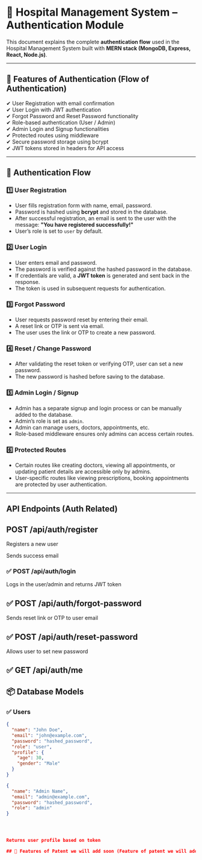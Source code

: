 # 🏥 Hospital Management System – Authentication Module

This document explains the complete **authentication flow** used in the Hospital Management System built with **MERN stack (MongoDB, Express, React, Node.js)**.

---

## 📌 Features of Authentication (Flow of Authentication)

✔ User Registration with email confirmation  
✔ User Login with JWT authentication  
✔ Forgot Password and Reset Password functionality  
✔ Role-based authentication (User / Admin)  
✔ Admin Login and Signup functionalities  
✔ Protected routes using middleware  
✔ Secure password storage using bcrypt  
✔ JWT tokens stored in headers for API access

---

## 🔑 Authentication Flow

### 1️⃣ **User Registration**
- User fills registration form with name, email, password.
- Password is hashed using **bcrypt** and stored in the database.
- After successful registration, an email is sent to the user with the message:
  **"You have registered successfully!"**
- User’s role is set to `user` by default.

### 2️⃣ **User Login**
- User enters email and password.
- The password is verified against the hashed password in the database.
- If credentials are valid, a **JWT token** is generated and sent back in the response.
- The token is used in subsequent requests for authentication.

### 3️⃣ **Forgot Password**
- User requests password reset by entering their email.
- A reset link or OTP is sent via email.
- The user uses the link or OTP to create a new password.

### 4️⃣ **Reset / Change Password**
- After validating the reset token or verifying OTP, user can set a new password.
- The new password is hashed before saving to the database.

### 5️⃣ **Admin Login / Signup**
- Admin has a separate signup and login process or can be manually added to the database.
- Admin’s role is set as `admin`.
- Admin can manage users, doctors, appointments, etc.
- Role-based middleware ensures only admins can access certain routes.

### 6️⃣ **Protected Routes**
- Certain routes like creating doctors, viewing all appointments, or updating patient details are accessible only by admins.
- User-specific routes like viewing prescriptions, booking appointments are protected by user authentication.

---
## API Endpoints (Auth Related)
## POST /api/auth/register

Registers a new user

Sends success email

### ✅ POST /api/auth/login

Logs in the user/admin and returns JWT token

## ✅ POST /api/auth/forgot-password

Sends reset link or OTP to user email

## ✅ POST /api/auth/reset-password

Allows user to set new password

## ✅ GET /api/auth/me

## 📦 Database Models

### ✅ Users
```json
{
  "name": "John Doe",
  "email": "john@example.com",
  "password": "hashed_password",
  "role": "user",
  "profile": {
    "age": 30,
    "gender": "Male"
  }
}

{
  "name": "Admin Name",
  "email": "admin@example.com",
  "password": "hashed_password",
  "role": "admin"
}




Returns user profile based on token

## 📌 Features of Patent we will add soon (Feature of patent we will add soon)
